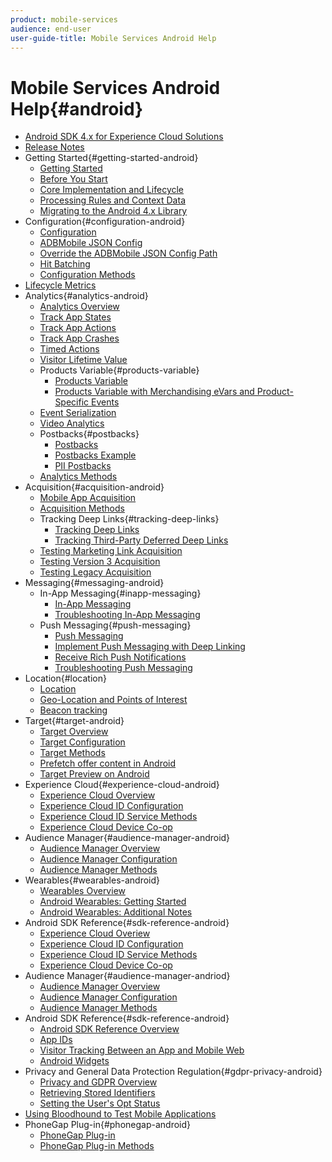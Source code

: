 ```yaml
---
product: mobile-services
audience: end-user
user-guide-title: Mobile Services Android Help
---
```


# Mobile Services Android Help{#android}

+ [Android SDK 4.x for Experience Cloud Solutions](overview.md)
+ [Release Notes](rel-notes.md)
+ Getting Started{#getting-started-android}
  + [Getting Started](getting-started/getting-started.md)
  + [Before You Start](getting-started/requirements.md)
  + [Core Implementation and Lifecycle](getting-started/dev-qs.md)
  + [Processing Rules and Context Data](getting-started/proc-rules.md)
  + [Migrating to the Android 4.x Library](getting-started/migration-v3.md)
+ Configuration{#configuration-android}
  + [Configuration](configuration/configuration.md)
  + [ADBMobile JSON Config](configuration/json-config/json-config.md)
  + [Override the ADBMobile JSON Config Path](configuration/json-config/json-config-remote.md)
  + [Hit Batching](configuration/hit-batching.md)
  + [Configuration Methods](configuration/methods.md)
+ [Lifecycle Metrics](metrics.md)
+ Analytics{#analytics-android}
  + [Analytics Overview](analytics-main/analytics-main.md)
  + [Track App States](analytics-main/states.md)
  + [Track App Actions](analytics-main/actions.md)
  + [Track App Crashes](analytics-main/crashes.md)
  + [Timed Actions](analytics-main/timed-actions.md)
  + [Visitor Lifetime Value](analytics-main/lifetime-value.md)
  + Products Variable{#products-variable}
    + [Products Variable](analytics-main/products/products.md)
    + [Products Variable with Merchandising eVars and Product-Specific Events](analytics-main/products/products-variable-evars-events.md)
  + [Event Serialization](analytics-main/event-serialization.md)
  + [Video Analytics](analytics-main/video-qs.md)
  + Postbacks{#postbacks}
    + [Postbacks](analytics-main/postbacks/postbacks.md)
    + [Postbacks Example](analytics-main/postbacks/postback-example.md)
    + [PII Postbacks](analytics-main/postbacks/c-pii-postbacks.md)
  + [Analytics Methods](analytics-main/analytics-methods.md)
+ Acquisition{#acquisition-android}
  + [Mobile App Acquisition](acquisition-main/acquisition.md)
  + [Acquisition Methods](acquisition-main/acquisition-methods.md)
  + Tracking Deep Links{#tracking-deep-links}
    + [Tracking Deep Links](acquisition-main/tracking-deep-links/tracking-deep-links.md)
    + [Tracking Third-Party Deferred Deep Links](acquisition-main/tracking-deep-links/c-tracking-3rd-party-deferred-deep-links.md)
  + [Testing Marketing Link Acquisition](acquisition-main/t-testing-marketing-link-acquisition.md)
  + [Testing Version 3 Acquisition](acquisition-main/t-testing-version-3-acquisition.md)
  + [Testing Legacy Acquisition](acquisition-main/t-testing-acquisition.md)
+ Messaging{#messaging-android}
  + In-App Messaging{#inapp-messaging}
    + [In-App Messaging](messaging-main/messaging/messaging.md)
    + [Troubleshooting In-App Messaging](messaging-main/messaging/in-apps-ts.md)
  + Push Messaging{#push-messaging}
    + [Push Messaging](messaging-main/push-messaging/push-messaging.md)
    + [Implement Push Messaging with Deep Linking](messaging-main/push-messaging/t-mob-impl-push-deeplinking-android-4x.md)
    + [Receive Rich Push Notifications](messaging-main/push-messaging/c-set-up-rich-push-notif-android.md)
    + [Troubleshooting Push Messaging](messaging-main/push-messaging/c-troubleshooting-push-messaging.md)
+ Location{#location}
  + [Location](location/location.md)
  + [Geo-Location and Points of Interest](location/geo-poi.md)
  + [Beacon tracking](location/beacon.md)
+ Target{#target-android}
  + [Target Overview](target-main/target-main.md)
  + [Target Configuration](target-main/target.md)
  + [Target Methods](target-main/c-target-methods.md)
  + [Prefetch offer content in Android](target-main/c-mob-target-prefetch-android.md)
  + [Target Preview on Android](target-main/c-mob-target-preview-android.md)
+ Experience Cloud{#experience-cloud-android}
  + [Experience Cloud Overview](c-marketing-cloud/c-marketing-cloud.md)
  + [Experience Cloud ID Configuration](c-marketing-cloud/mcvid.md)
  + [Experience Cloud ID Service Methods](c-marketing-cloud/mc-methods.md)
  + [Experience Cloud Device Co-op](c-marketing-cloud/t-mob-mc-device-coop-android-.md)
+ Audience Manager{#audience-manager-android}
  + [Audience Manager Overview](audience-manager/audience-manager.md)
  + [Audience Manager Configuration](audience-manager/audiencemgmt.md)
  + [Audience Manager Methods](audience-manager/c-audience-manager-methods.md)
+ Wearables{#wearables-android} 
  + [Wearables Overview](wearables/wearables.md)
  + [Android Wearables: Getting Started](wearables/android-wearable.md)
  + [Android Wearables: Additional Notes](wearables/c-android-wearables--additional-notes.md)
+ Android SDK Reference{#sdk-reference-android} 
  + [Experience Cloud Overiew](c-marketing-cloud/c-marketing-cloud.md)
  + [Experience Cloud ID Configuration](c-marketing-cloud/mcvid.md)
  + [Experience Cloud ID Service Methods](c-marketing-cloud/mc-methods.md)
  + [Experience Cloud Device Co-op](c-marketing-cloud/t-mob-mc-device-coop-android-.md)
+ Audience Manager{#audience-manager-andriod}
  + [Audience Manager Overview](audience-manager/audience-manager.md)
  + [Audience Manager Configuration](audience-manager/audiencemgmt.md)
  + [Audience Manager Methods](audience-manager/c-audience-manager-methods.md)
+ Android SDK Reference{#sdk-reference-android}
  + [Android SDK Reference Overview](reference/reference.md)
  + [App IDs](reference/app-ids.md)
  + [Visitor Tracking Between an App and Mobile Web](reference/hybrid-app.md)
  + [Android Widgets](reference/widgets.md)
+ Privacy and General Data Protection Regulation{#gdpr-privacy-android}
  + [Privacy and GDPR Overview](c-mob-privacy-gdpr-android/c-mob-privacy-gdpr-android.md)
  + [Retrieving Stored Identifiers](c-mob-privacy-gdpr-android/c-mob-gdpr-ret-stored-ids-android.md)
  + [Setting the User's Opt Status](c-mob-privacy-gdpr-android/privacy.md)
+ [Using Bloodhound to Test Mobile Applications](bloodhound.md)
+ PhoneGap Plug-in{#phonegap-android}
  + [PhoneGap Plug-in](phonegap/phonegap.md)
  + [PhoneGap Plug-in Methods](phonegap/phonegap-methods.md)
